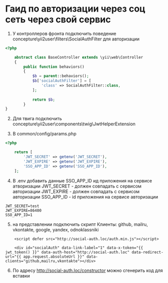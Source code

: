 # Гаид по авторизации через соц сеть через свой сервис

1. У контроллеров фронта подключить поведение 
  concepture\yii2user\filters\SocialAuthFilter для авторизации

```php
<?php

    abstract class BaseController extends \yii\web\Controller
    {    
        public function behaviors()
        {
            $b = parent::behaviors();
            $b['socialAuthFilter'] = [
                'class' => SocialAuthFilter::class,
            ];
    
            return $b;
        }
}

```

2. Для твига подключить concepture\yii2user\components\twig\JwtHelperExtension

3. В common/config/params.php

```php
<?php

    return [
        'JWT_SECRET' => getenv('JWT_SECRET'),
        'JWT_EXPIRE' => getenv('JWT_EXPIRE'),
        'SSO_APP_ID' => getenv('SSO_APP_ID'),
    ];

```

4. В .env добавить данные SSO_APP_ID ид приложения на сервисе атворизации
 JWT_SECRET - должен совпадать с сервисом авторизации
 JWT_EXPIRE - должен совпадать с сервисом авторизации
 SSO_APP_ID - id приложения на сервисе авторизации
 
```
JWT_SECRET=test
JWT_EXPIRE=86400
SSO_APP_ID=1

```

5. на представлении подключить скрипт 
    Клиенты: github, mailru, vkontakte, google, yandex, odnoklassniki
```twig
    <script defer src="http://social-auth.loc/auth.min.js"></script>

    <div id="socialAuth" data-link-label="1" data-x-token="{{ jwt_token() }}" data-auth-host="http://social-auth.loc" data-redirect-url="{{ app.request.absoluteUrl }}" data-clients="github,mailru,vkontakte"></div>
```

6. По адресу http://social-auth.loc/constructor можно сгенерить код для вставки